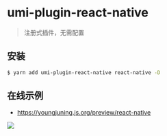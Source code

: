 # umi-plugin-react-native

> 注册式插件，无需配置

## 安装

```sh
$ yarn add umi-plugin-react-native react-native -D
```

##  在线示例

- https://youngjuning.js.org/preview/react-native

![](https://i.loli.net/2021/01/08/HbaNEYrqzCKMDtI.png)
